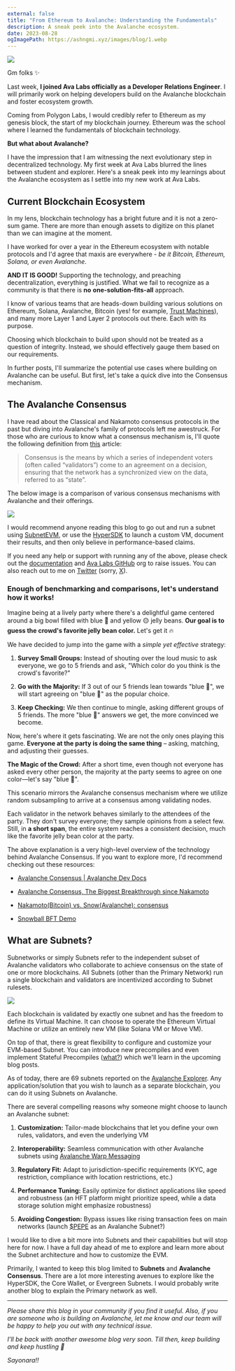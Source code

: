 ```yaml
---
external: false
title: "From Ethereum to Avalanche: Understanding the Fundamentals"
description: A sneak peek into the Avalanche ecosystem.
date: 2023-08-28
ogImagePath: https://ashngmi.xyz/images/blog/1.webp
---
```


![](/images/blog/1.webp)

Gm folks ✨

Last week, **I joined Ava Labs officially as a Developer Relations Engineer**. I will primarily work on helping developers build on the Avalanche blockchain and foster ecosystem growth.

Coming from Polygon Labs, I would credibly refer to Ethereum as my genesis block, the start of my blockchain journey. Ethereum was the school where I learned the fundamentals of blockchain technology.

**But what about Avalanche?**

I have the impression that I am witnessing the next evolutionary step in decentralized technology. My first week at Ava Labs blurred the lines between student and explorer. Here's a sneak peek into my learnings about the Avalanche ecosystem as I settle into my new work at Ava Labs.

## Current Blockchain Ecosystem

In my lens, blockchain technology has a bright future and it is not a zero-sum game. There are more than enough assets to digitize on this planet than we can imagine at the moment.

I have worked for over a year in the Ethereum ecosystem with notable protocols and I'd agree that maxis are everywhere - *be it Bitcoin, Ethereum, Solana, or even Avalanche*.

**AND IT IS GOOD!** Supporting the technology, and preaching decentralization, everything is justified. What we fail to recognize as a community is that there is **no** **one-solution-fits-all** approach.

I know of various teams that are heads-down building various solutions on Ethereum, Solana, Avalanche, Bitcoin (yes! for example, [Trust Machines](https://twitter.com/trustmachinesco)), and many more Layer 1 and Layer 2 protocols out there. Each with its purpose.

Choosing which blockchain to build upon should not be treated as a question of integrity. Instead, we should effectively gauge them based on our requirements.

In further posts, I'll summarize the potential use cases where building on Avalanche can be useful. But first, let's take a quick dive into the Consensus mechanism.

## The Avalanche Consensus

I have read about the Classical and Nakamoto consensus protocols in the past but diving into Avalanche's family of protocols left me awestruck. For those who are curious to know what a consensus mechanism is, I'll quote the following definition from [this](https://medium.com/avalanche-hub/avalanche-consensus-the-biggest-breakthrough-since-nakamoto-66e9917fd656) article:

> Consensus is the means by which a series of independent voters (often called “validators”) come to an agreement on a decision, ensuring that the network has a synchronized view on the data, referred to as “state”.

The below image is a comparison of various consensus mechanisms with Avalanche and their offerings.

![](https://miro.medium.com/v2/resize:fit:2000/format:webp/0*wPqq05jLp1qFtTZY.png)

I would recommend anyone reading this blog to go out and run a subnet using [SubnetEVM](https://github.com/ava-labs/subnet-evm), or use the [HyperSDK](https://github.com/ava-labs/hypersdk) to launch a custom VM, document their results, and then only believe in performance-based claims.

If you need any help or support with running any of the above, please check out the [documentation](https://docs.avax.network/) and [Ava Labs GitHub](https://github.com/ava-labs) org to raise issues. You can also reach out to me on [Twitter](https://twitter.com/ashngmi) (sorry, [X](https://x.com/ashngmi)).

### Enough of benchmarking and comparisons, let's understand how it works!

Imagine being at a lively party where there's a delightful game centered around a big bowl filled with blue 🔵 and yellow 🟡 jelly beans. **Our goal is to guess the crowd's favorite jelly bean color.** Let's get it 🔥

We have decided to jump into the game with a *simple yet effective* strategy:

1. **Survey Small Groups:** Instead of shouting over the loud music to ask everyone, we go to 5 friends and ask, "Which color do you think is the crowd's favorite?"
    
2. **Go with the Majority:** If 3 out of our 5 friends lean towards "blue 🔵", we will start agreeing on "blue 🔵" as the popular choice.
    
3. **Keep Checking:** We then continue to mingle, asking different groups of 5 friends. The more "blue 🔵" answers we get, the more convinced we become.
    

Now, here's where it gets fascinating. We are not the only ones playing this game. **Everyone at the party is doing the same thing** – asking, matching, and adjusting their guesses.

**The Magic of the Crowd:** After a short time, even though not everyone has asked every other person, the majority at the party seems to agree on one color—let's say "blue 🔵".

This scenario mirrors the Avalanche consensus mechanism where we utilize random subsampling to arrive at a consensus among validating nodes.

Each validator in the network behaves similarly to the attendees of the party. They don't survey everyone; they sample opinions from a select few. Still, in **a short span**, the entire system reaches a consistent decision, much like the favorite jelly bean color at the party.

The above explanation is a very high-level overview of the technology behind Avalanche Consensus. If you want to explore more, I'd recommend checking out these resources:

* [Avalanche Consensus | Avalanche Dev Docs](https://docs.avax.network/learn/avalanche/avalanche-consensus)
    
* [Avalanche Consensus, The Biggest Breakthrough since Nakamoto](https://medium.com/avalanche-hub/avalanche-consensus-the-biggest-breakthrough-since-nakamoto-66e9917fd656)
    
* [Nakamoto(Bitcoin) vs. Snow(Avalanche): consensus](https://gyuho.dev/nakamoto-bitcoin-vs-snow-avalanche-consensus.html#nakamotobitcoin-vs-snowavalanche-consensus)
    
* [Snowball BFT Demo](https://tedyin.com/archive/snow-bft-demo/#/snow)
    

## What are Subnets?

Subnetworks or simply Subnets refer to the independent subset of Avalanche validators who collaborate to achieve consensus on the state of one or more blockchains. All Subnets (other than the Primary Network) run a single blockchain and validators are incentivized according to Subnet rulesets.

![](https://docs.avax.network/assets/images/subnet-validators-0667a8ef05ae5dc26a545d2f52333208.png)

Each blockchain is validated by exactly one subnet and has the freedom to define its Virtual Machine. It can choose to operate the Ethereum Virtual Machine or utilize an entirely new VM (like Solana VM or Move VM).

On top of that, there is great flexibility to configure and customize your EVM-based Subnet. You can introduce new precompiles and even implement Stateful Precompiles ([what?](https://medium.com/avalancheavax/customizing-the-evm-with-stateful-precompiles-f44a34f39efd)) which we'll learn in the upcoming blog posts.

As of today, there are 69 subnets reported on the [Avalanche Explorer](https://subnets.avax.network/subnets). Any application/solution that you wish to launch as a separate blockchain, you can do it using Subnets on Avalanche.

There are several compelling reasons why someone might choose to launch an Avalanche subnet:

1. **Customization:** Tailor-made blockchains that let you define your own rules, validators, and even the underlying VM
    
2. **Interoperability:** Seamless communication with other Avalanche subnets using [Avalanche Warp Messaging](https://docs.avax.network/learn/avalanche/awm)
    
3. **Regulatory Fit:** Adapt to jurisdiction-specific requirements (KYC, age restriction, compliance with location restrictions, etc.)
    
4. **Performance Tuning:** Easily optimize for distinct applications like speed and robustness (an HFT platform might prioritize speed, while a data storage solution might emphasize robustness)
    
5. **Avoiding Congestion:** Bypass issues like rising transaction fees on main networks (launch [$PEPE](https://twitter.com/pepecoineth) as an Avalanche Subnet?)
    

I would like to dive a bit more into Subnets and their capabilities but will stop here for now. I have a full day ahead of me to explore and learn more about the Subnet architecture and how to customize the EVM.

Primarily, I wanted to keep this blog limited to **Subnets** and **Avalanche Consensus**. There are a lot more interesting avenues to explore like the HyperSDK, the Core Wallet, or Evergreen Subnets. I would probably write another blog to explain the Primary network as well.

---

*Please share this blog in your community if you find it useful. Also, if you are someone who is building on Avalanche, let me know and our team will be happy to help you out with any technical issue.*

*I’ll be back with another awesome blog very soon. Till then, keep building and keep hustling 🚀*

*Sayonara!!*
